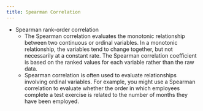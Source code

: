 ```yaml
---
title: Spearman Correlation
---
```


- Spearman rank-order correlation
	- The Spearman correlation evaluates the monotonic relationship between two continuous or ordinal variables. In a monotonic relationship, the variables tend to change together, but not 
	  necessarily at a constant rate. The Spearman correlation coefficient is based on the ranked values for each variable rather than the raw data.
	- Spearman correlation is often used to evaluate relationships involving ordinal variables. For example, you might use a Spearman correlation to evaluate whether the order in which employees complete a test exercise is related to the number of months they have been employed.